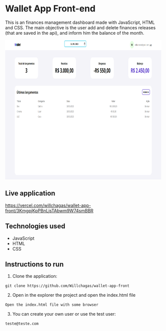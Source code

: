 # Wallet App Front-end

This is an finances management dashboard made with JavaScript, HTML and CSS.
The main objective is the user add and delete finances releases (that are saved in the api), and inform him the balance of the month.

<img alt="wallet-image" src="src/img/demo.png" height="450">

## Live application

https://vercel.com/willchagas/wallet-app-front/3KmgpjKpPBnLjsTAbwm9W74smBBR

## Technologies used

- JavaScript
- HTML
- CSS

## Instructions to run

1. Clone the application:

```
git clone https://github.com/Willchagas/wallet-app-front
```

2. Open in the explorer the project and open the index.html file

```
Open the index.html file with some browser
```

3. You can create your own user or use the test user:

```
teste@teste.com
```
